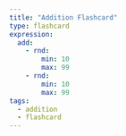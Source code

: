 ```yaml
---
title: "Addition Flashcard"
type: flashcard
expression:
  add:
    - rnd:
        min: 10
        max: 99
    - rnd:
        min: 10
        max: 99
tags:
  - addition
  - flashcard
---
```

